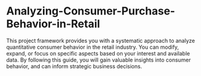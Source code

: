 # Analyzing-Consumer-Purchase-Behavior-in-Retail
This project framework provides you with a systematic approach to analyze quantitative consumer behavior in the retail industry. You can modify, expand, or focus on specific aspects based on your interest and available data. By following this guide, you will gain valuable insights into consumer behavior, and can inform strategic business decisions.
